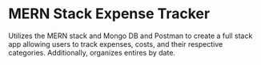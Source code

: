 # MERN Stack Expense Tracker 
Utilizes the MERN stack and Mongo DB and Postman to create a full stack app allowing 
users to track expenses, costs, and their respective categories.
Additionally, organizes entires by date.
